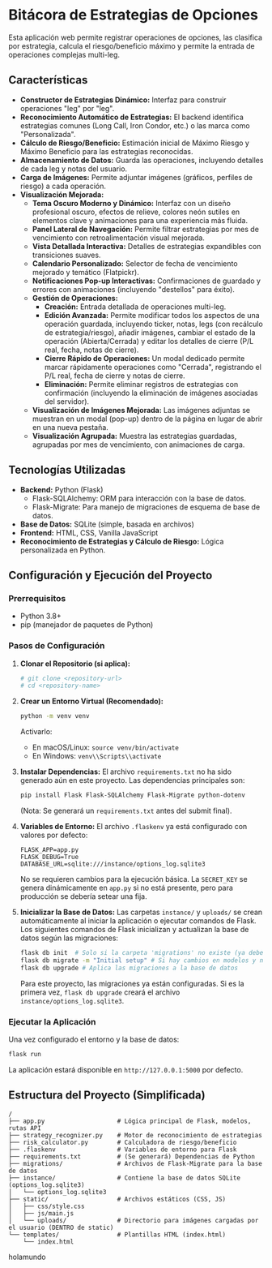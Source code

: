 # Bitácora de Estrategias de Opciones

Esta aplicación web permite registrar operaciones de opciones, las clasifica por estrategia, calcula el riesgo/beneficio máximo y permite la entrada de operaciones complejas multi-leg.

## Características

- **Constructor de Estrategias Dinámico:** Interfaz para construir operaciones "leg" por "leg".
- **Reconocimiento Automático de Estrategias:** El backend identifica estrategias comunes (Long Call, Iron Condor, etc.) o las marca como "Personalizada".
- **Cálculo de Riesgo/Beneficio:** Estimación inicial de Máximo Riesgo y Máximo Beneficio para las estrategias reconocidas.
- **Almacenamiento de Datos:** Guarda las operaciones, incluyendo detalles de cada leg y notas del usuario.
- **Carga de Imágenes:** Permite adjuntar imágenes (gráficos, perfiles de riesgo) a cada operación.
- **Visualización Mejorada:**
    - **Tema Oscuro Moderno y Dinámico:** Interfaz con un diseño profesional oscuro, efectos de relieve, colores neón sutiles en elementos clave y animaciones para una experiencia más fluida.
    - **Panel Lateral de Navegación:** Permite filtrar estrategias por mes de vencimiento con retroalimentación visual mejorada.
    - **Vista Detallada Interactiva:** Detalles de estrategias expandibles con transiciones suaves.
    - **Calendario Personalizado:** Selector de fecha de vencimiento mejorado y temático (Flatpickr).
    - **Notificaciones Pop-up Interactivas:** Confirmaciones de guardado y errores con animaciones (incluyendo "destellos" para éxito).
    - **Gestión de Operaciones:**
        - **Creación:** Entrada detallada de operaciones multi-leg.
        - **Edición Avanzada:** Permite modificar todos los aspectos de una operación guardada, incluyendo ticker, notas, legs (con recálculo de estrategia/riesgo), añadir imágenes, cambiar el estado de la operación (Abierta/Cerrada) y editar los detalles de cierre (P/L real, fecha, notas de cierre).
        - **Cierre Rápido de Operaciones:** Un modal dedicado permite marcar rápidamente operaciones como "Cerrada", registrando el P/L real, fecha de cierre y notas de cierre.
        - **Eliminación:** Permite eliminar registros de estrategias con confirmación (incluyendo la eliminación de imágenes asociadas del servidor).
    - **Visualización de Imágenes Mejorada:** Las imágenes adjuntas se muestran en un modal (pop-up) dentro de la página en lugar de abrir en una nueva pestaña.
    - **Visualización Agrupada:** Muestra las estrategias guardadas, agrupadas por mes de vencimiento, con animaciones de carga.


## Tecnologías Utilizadas

- **Backend:** Python (Flask)
  - Flask-SQLAlchemy: ORM para interacción con la base de datos.
  - Flask-Migrate: Para manejo de migraciones de esquema de base de datos.
- **Base de Datos:** SQLite (simple, basada en archivos)
- **Frontend:** HTML, CSS, Vanilla JavaScript
- **Reconocimiento de Estrategias y Cálculo de Riesgo:** Lógica personalizada en Python.

## Configuración y Ejecución del Proyecto

### Prerrequisitos

- Python 3.8+
- pip (manejador de paquetes de Python)

### Pasos de Configuración

1.  **Clonar el Repositorio (si aplica):**
    ```bash
    # git clone <repository-url>
    # cd <repository-name>
    ```

2.  **Crear un Entorno Virtual (Recomendado):**
    ```bash
    python -m venv venv
    ```
    Activarlo:
    - En macOS/Linux: `source venv/bin/activate`
    - En Windows: `venv\\Scripts\\activate`

3.  **Instalar Dependencias:**
    El archivo `requirements.txt` no ha sido generado aún en este proyecto. Las dependencias principales son:
    ```bash
    pip install Flask Flask-SQLAlchemy Flask-Migrate python-dotenv
    ```
    (Nota: Se generará un `requirements.txt` antes del submit final).

4.  **Variables de Entorno:**
    El archivo `.flaskenv` ya está configurado con valores por defecto:
    ```
    FLASK_APP=app.py
    FLASK_DEBUG=True
    DATABASE_URL=sqlite:///instance/options_log.sqlite3
    ```
    No se requieren cambios para la ejecución básica. La `SECRET_KEY` se genera dinámicamente en `app.py` si no está presente, pero para producción se debería setear una fija.

5.  **Inicializar la Base de Datos:**
    Las carpetas `instance/` y `uploads/` se crean automáticamente al iniciar la aplicación o ejecutar comandos de Flask.
    Los siguientes comandos de Flask inicializan y actualizan la base de datos según las migraciones:
    ```bash
    flask db init  # Solo si la carpeta 'migrations' no existe (ya debería existir)
    flask db migrate -m "Initial setup" # Si hay cambios en modelos y no hay script de migración
    flask db upgrade # Aplica las migraciones a la base de datos
    ```
    Para este proyecto, las migraciones ya están configuradas. Si es la primera vez, `flask db upgrade` creará el archivo `instance/options_log.sqlite3`.

### Ejecutar la Aplicación

Una vez configurado el entorno y la base de datos:
```bash
flask run
```
La aplicación estará disponible en `http://127.0.0.1:5000` por defecto.

## Estructura del Proyecto (Simplificada)

```
/
├── app.py                    # Lógica principal de Flask, modelos, rutas API
├── strategy_recognizer.py    # Motor de reconocimiento de estrategias
├── risk_calculator.py        # Calculadora de riesgo/beneficio
├── .flaskenv                 # Variables de entorno para Flask
├── requirements.txt          # (Se generará) Dependencias de Python
├── migrations/               # Archivos de Flask-Migrate para la base de datos
├── instance/                 # Contiene la base de datos SQLite (options_log.sqlite3)
│   └── options_log.sqlite3
├── static/                   # Archivos estáticos (CSS, JS)
│   ├── css/style.css
│   ├── js/main.js
│   └── uploads/              # Directorio para imágenes cargadas por el usuario (DENTRO de static)
└── templates/                # Plantillas HTML (index.html)
    └── index.html
```

holamundo